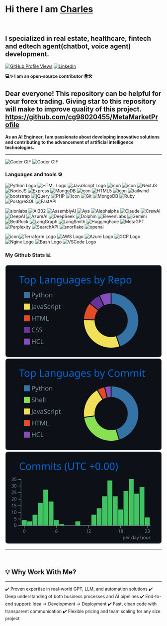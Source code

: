 # Hi there I am [Charles]()
<br/>

## I specialized in real estate, healthcare, fintech and edtech agent(chatbot, voice agent) development.

[![GitHub Profile Views](https://komarev.com/ghpvc/?username=cg98020455&label=PROFILE+VIEWS&style=for-the-badge&color=blueviolet)](https://github.com/cg98020455)
[![LinkedIn](https://img.shields.io/badge/linkedin-%230077B5.svg?style=for-the-badge&logo=linkedin&logoColor=white)](https://www.linkedin.com/in/charles-gagnon-0abbb334a/)

**💻✨ I am an open‑source contributor 🌍🛠️**  

Dear everyone! This repository can be helpful for your forex trading. Giving star to this repository will make to improve quality of this project.
https://github.com/cg98020455/MetaMarketProfile
---

**As an AI Engineer, I am passionate about developing innovative solutions and contributing to the advancement of artificial intelligence technologies.**

---

<img alt="Coder GIF" height=250 width=350 src="https://cdn.dribbble.com/users/730703/screenshots/6581243/avento.gif" />
<img alt="Coder GIF" height=250 width=350 src="https://miro.medium.com/v2/resize:fit:720/format:webp/1*oUAAR9fnsmpstFhqmZZ55g.gif" />



### Languages and tools ⚙️
<p>
<img src="https://cdn.worldvectorlogo.com/logos/python-5.svg" alt="Python Logo" width="50" height="50"/> 
<img src="https://www.svgrepo.com/show/303205/html-5-logo.svg" alt="HTML Logo" width="50" height="50"/> 
<img src="https://cdn.worldvectorlogo.com/logos/logo-javascript.svg" alt="JavaScript Logo" width="50" height="50"/>  
<img
  src="https://techstack-generator.vercel.app/ts-icon.svg"
  alt="icon"
  width="50"
  height="50" />
<img
  src="https://techstack-generator.vercel.app/react-icon.svg"
  alt="icon"
  width="50"
  height="50" />
<img
  src="https://skillicons.dev/icons?i=nextjs"
  width="50"
  height="50"
  alt="NextJS" />
<img
  src="https://skillicons.dev/icons?i=nodejs"
  width="50"
  height="50"
  alt="NodeJS" />
<img
  src="https://skillicons.dev/icons?i=express"
  width="50"
  height="50"
  alt="Express" />
<img
  src="https://skillicons.dev/icons?i=mongodb"
  width="50"
  height="50"
  alt="MongoDB" />
<img
  src="https://techstack-generator.vercel.app/mysql-icon.svg"
  alt="icon"
  width="50"
  height="50" />
<img
  src="https://skillicons.dev/icons?i=html"
  width="50"
  height="50"
  alt="HTML5" />
<img
  src="https://techstack-generator.vercel.app/sass-icon.svg"
  alt="icon"
  width="50"
  height="50" />
<img
  src="https://skillicons.dev/icons?i=tailwind"
  width="50"
  height="50"
  alt="tailwind" />
<img
  src="https://skillicons.dev/icons?i=bootstrap"
  width="50"
  height="50"
  alt="bootstrap" />
<img
  src="https://skillicons.dev/icons?i=jquery"
  width="50"
  height="50"
  alt="jQuery" />
<img
src="https://skillicons.dev/icons?i=php"
width="50"
height="50"
  alt="PHP" />
<img
  src="https://techstack-generator.vercel.app/webpack-icon.svg"
  alt="icon"
  width="50"
  height="50" />
<img
  src="https://user-images.githubusercontent.com/25181517/192108372-f71d70ac-7ae6-4c0d-8395-51d8870c2ef0.png"
  width="50"
  height="50"
  alt="Git" />
<img
  src="https://skillicons.dev/icons?i=go"
  width="50"
  height="50"
  alt="MongoDB" />
<img
  src="https://skillicons.dev/icons?i=ruby"
  width="50"
  height="50"
  alt="Ruby" />
<img
  src="https://skillicons.dev/icons?i=postgres"
  width="50"
  height="50"
  alt="PostgreSQL" />
<img
  src="https://skillicons.dev/icons?i=fastapi"
  width="50"
  height="50"
  alt="FastAPI" />


<img
  src="https://registry.npmmirror.com/@lobehub/icons-static-svg/latest/files/icons/aionlabs.svg"
  width="50"
  height="50"
  alt="aionlabs" />
<img
  src="https://registry.npmmirror.com/@lobehub/icons-static-svg/latest/files/icons/ai302.svg"
  width="50"
  height="50"
  alt="AI302" />
<img
  src="https://registry.npmmirror.com/@lobehub/icons-static-svg/latest/files/icons/assemblyai.svg"
  width="50"
  height="50"
  alt="AssemblyAI" />
<img
  src="https://registry.npmmirror.com/@lobehub/icons-static-svg/latest/files/icons/aya.svg"
  width="50"
  height="50"
  alt="Aya" />
<img
  src="https://registry.npmmirror.com/@lobehub/icons-static-svg/latest/files/icons/alephalpha.svg"
  width="50"
  height="50"
  alt="Alephalpha" />
<img
  src="https://registry.npmmirror.com/@lobehub/icons-static-svg/latest/files/icons/claude.svg"
  width="50"
  height="50"
  alt="Claude" />
<img
  src="https://registry.npmmirror.com/@lobehub/icons-static-svg/latest/files/icons/crewai.svg"
  width="50"
  height="50"
  alt="CrewAI" />
<img
  src="https://registry.npmmirror.com/@lobehub/icons-static-svg/latest/files/icons/deepai.svg"
  width="50"
  height="50"
  alt="DeepAI" />
<img
  src="https://registry.npmmirror.com/@lobehub/icons-static-svg/latest/files/icons/azureai.svg"
  width="50"
  height="50"
  alt="AzureAI" />
<img
  src="https://registry.npmmirror.com/@lobehub/icons-static-svg/latest/files/icons/deepseek.svg"
  width="50"
  height="50"
  alt="DeepSeek" />
<img
  src="https://registry.npmmirror.com/@lobehub/icons-static-svg/latest/files/icons/dolphin.svg"
  width="50"
  height="50"
  alt="Dolphin" />
<img
  src="https://registry.npmmirror.com/@lobehub/icons-static-svg/latest/files/icons/elevenlabs.svg"
  width="50"
  height="50"
  alt="ElevenLabs" />
<img
  src="https://registry.npmmirror.com/@lobehub/icons-static-svg/latest/files/icons/gemini.svg"
  width="50"
  height="50"
  alt="Gemini" />
<img
  src="https://registry.npmmirror.com/@lobehub/icons-static-svg/latest/files/icons/bedrock.svg"
  width="50"
  height="50"
  alt="BedRock" />
<img
  src="https://registry.npmmirror.com/@lobehub/icons-static-svg/latest/files/icons/langgraph.svg"
  width="50"
  height="50"
  alt="LangGraph" />
<img
  src="https://registry.npmmirror.com/@lobehub/icons-static-svg/latest/files/icons/langsmith.svg"
  width="50"
  height="50"
  alt="LangSmith" />
<img
  src="https://registry.npmmirror.com/@lobehub/icons-static-svg/latest/files/icons/huggingface.svg"
  width="50"
  height="50"
  alt="HuggingFace" />
<img
  src="https://registry.npmmirror.com/@lobehub/icons-static-svg/latest/files/icons/metagpt.svg"
  width="50"
  height="50"
  alt="MetaGPT" />
<img
  src="https://registry.npmmirror.com/@lobehub/icons-static-svg/latest/files/icons/perplexity.svg"
  width="50"
  height="50"
  alt="Perplexity" />
<img
  src="https://registry.npmmirror.com/@lobehub/icons-static-svg/latest/files/icons/searchapi.svg"
  width="50"
  height="50"
  alt="SearchAPI" />
<img
  src="https://registry.npmmirror.com/@lobehub/icons-static-svg/latest/files/icons/snowflake.svg"
  width="50"
  height="50"
  alt="snorflake" />
<img
  src="https://unpkg.com/@lobehub/icons-static-svg@latest/icons/openai.svg"
  width="50"
  height="50"
  alt="openai" />
  

  

<img
  src="https://techstack-generator.vercel.app/docker-icon.svg"
  alt="icon"
  width="50"
  height="50" /><img src="https://user-images.githubusercontent.com/25181517/183345121-36788a6e-5462-424a-be67-af1ebeda79a2.png" alt="Terraform Logo" width="50" height="50"/> <img src="https://cdn.worldvectorlogo.com/logos/aws-2.svg" alt="AWS Logo" width="50" height="50"/> <img src="https://cdn.worldvectorlogo.com/logos/azure-1.svg" alt="Azure Logo" width="50" height="50"/> <img src="https://user-images.githubusercontent.com/25181517/183911547-990692bc-8411-4878-99a0-43506cdb69cf.png" alt="GCP Logo" width="50" height="50"/> <img src="https://user-images.githubusercontent.com/25181517/183345125-9a7cd2e6-6ad6-436f-8490-44c903bef84c.png" alt="Nginx Logo" width="50" height="50"/> <img src="https://cdn.worldvectorlogo.com/logos/bash-1.svg" alt="Bash Logo" width="50" height="50"/> <img src="https://cdn.worldvectorlogo.com/logos/visual-studio-code-1.svg" alt="VSCode Logo" width="50" height="50"/>
</p>



### My Github Stats 📊

[![](https://raw.githubusercontent.com/cg98020455/cg98020455/master/profile-summary-card-output/github_dark/1-repos-per-language.svg)](https://github.com/cg98020455/github-profile-summary-cards) [![](https://raw.githubusercontent.com/cg98020455/cg98020455/master/profile-summary-card-output/github_dark/2-most-commit-language.svg)](https://github.com/cg98020455/github-profile-summary-cards)
[![](https://raw.githubusercontent.com/cg98020455/cg98020455/master/profile-summary-card-output/github_dark/4-productive-time.svg)](https://github.com/cg98020455/github-profile-summary-cards)



---

<br/>

## 💡 Why Work With Me?
---
✔️ Proven expertise in real-world GPT, LLM, and automation solutions
✔️ Deep understanding of both business processes and AI pipelines
✔️ End-to-end support: Idea → Development → Deployment
✔️ Fast, clean code with transparent communication
✔️ Flexible pricing and team scaling for any size project

